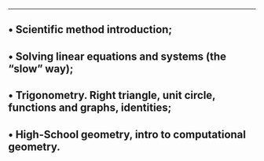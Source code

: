 -------------------------------------------------------------------------------------------
• Scientific method introduction;
----------------------------------------------------------------------------------------------
• Solving linear equations and systems (the “slow” way);
------------------------------------------------------------------------------------------------
• Trigonometry. Right triangle, unit circle, functions and graphs, identities;
-----------------------------------------------------------------------------------------
• High-School geometry, intro to computational geometry.
--------------------------------------------------------------------------
